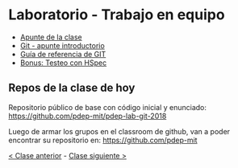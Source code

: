 # Laboratorio - Trabajo en equipo

- [Apunte de la clase](https://drive.google.com/file/d/1s-ACSAjGru4FdsjVsDRly5dOlfm_Yzmg/view)
- [Git - apunte introductorio](https://docs.google.com/document/d/166ksg4rSAIrYWStR5yHrUQjFp1OY3DvSoLMcA8CYc34/edit#heading=h.7urotmir6l2i)
- [Guía de referencia de GIT](https://docs.google.com/document/d/147cqUY86wWVoJ86Ce0NoX1R78CwoCOGZtF7RugUvzFg/edit#heading=h.pfzudah6sze2)
- [Bonus: Testeo con HSpec](https://docs.google.com/document/d/17EPSZSw7oY_Rv2VjEX2kMZDFklMOcDVVxyve9HSG0mE/edit#)

## Repos de la clase de hoy

Repositorio público de base con código inicial y enunciado: https://github.com/pdep-mit/pdep-lab-git-2018

Luego de armar los grupos en el classroom de github, van a poder encontrar su repositorio en: https://github.com/pdep-mit

[< Clase anterior](https://github.com/pdep-mit/bitacora-de-clase/blob/master/clase-04.md) - [Clase siguiente >](https://github.com/pdep-mit/bitacora-de-clase/blob/master/clase-06.md)
